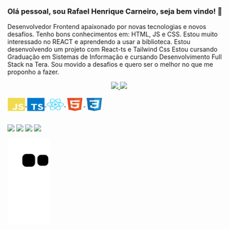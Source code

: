 ### Olá pessoal, sou Rafael Henrique Carneiro, seja bem vindo! 👋

Desenvolvedor Frontend apaixonado por novas tecnologias e novos desafios. Tenho bons conhecimentos em: HTML, JS e CSS. Estou muito interessado no REACT e aprendendo a usar a biblioteca.
Estou desenvolvendo um projeto com React-ts e Tailwind Css <!--  no Frontend e Node js, Express e Prisma no Backend.-->
Estou cursando Graduação em Sistemas de Informação e cursando Desenvolvimento Full Stack na Tera.
Sou movido a desafios e quero ser o melhor no que me proponho a fazer.


 <div align="center">
  <a href="[https://github.com/rafaballerini](https://github.com/rafael-hc)">
  <img height="180em" src="https://github-readme-stats.vercel.app/api?username=rafael-hc&show_icons=true&theme=dark&include_all_commits=true&count_private=true"/>
  <img height="180em" src="https://github-readme-stats.vercel.app/api/top-langs/?username=rafael-hc&layout=compact&langs_count=7&theme=dark"/>
</div>
  <div style="display: inline_block"><br>
  <img align="center" alt="Rafa-Js" height="30" width="40" src="https://raw.githubusercontent.com/devicons/devicon/master/icons/javascript/javascript-plain.svg">
  <img align="center" alt="Rafa-Ts" height="30" width="40" src="https://raw.githubusercontent.com/devicons/devicon/master/icons/typescript/typescript-plain.svg">
  <img align="center" alt="Rafa-React" height="30" width="40" src="https://raw.githubusercontent.com/devicons/devicon/master/icons/react/react-original.svg">
  <img align="center" alt="Rafa-HTML" height="30" width="40" src="https://raw.githubusercontent.com/devicons/devicon/master/icons/html5/html5-original.svg">
  <img align="center" alt="Rafa-CSS" height="30" width="40" src="https://raw.githubusercontent.com/devicons/devicon/master/icons/css3/css3-original.svg">
 
</div>

 ##
 
  <div> 
  <a href="https://www.instagram.com/rafaelh.carneiro/" target="_blank"><img src="https://img.shields.io/badge/-Instagram-%23E4405F?style=for-the-badge&logo=instagram&logoColor=white" target="_blank"></a>
 <a href="https://discord.gg/eHkv4m4x" target="_blank"><img src="https://img.shields.io/badge/Discord-7289DA?style=for-the-badge&logo=discord&logoColor=white" target="_blank"></a> 
  <a href = "mailto:rafael.h@outlook.com"><img src="https://img.shields.io/badge/-outlook-%23050aff?style=for-the-badge&logo=microsoft&logoColor=white"></a>
  <a href="https://www.linkedin.com/in/rafael-henrique-carneiro/" target="_blank"><img src="https://img.shields.io/badge/-LinkedIn-%230077B5?style=for-the-badge&logo=linkedin&logoColor=white" target="_blank"></a> 
 
  ![Snake animation](https://github.com/rafael-hc/rafael-hc/blob/output/github-contribution-grid-snake.svg)
 
</div>
  
<!-- - 🔭 I’m currently working on ...
- 🌱 I’m currently learning ...
- 👯 I’m looking to collaborate on ...
- 🤔 I’m looking for help with ...
- 💬 Ask me about ...
- 📫 How to reach me: ...
- 😄 Pronouns: ...
- ⚡ Fun fact: ... -->
